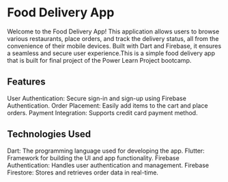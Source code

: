 # Food Delivery App

Welcome to the Food Delivery App! This application allows users to browse various restaurants, place orders, and track the delivery status, all from the convenience of their mobile devices. Built with Dart and Firebase, it ensures a seamless and secure user experience.This is a simple food delivery app that is built for final project of the Power Learn Project bootcamp. 

 ## Features
User Authentication: Secure sign-in and sign-up using Firebase Authentication.
Order Placement: Easily add items to the cart and place orders.
Payment Integration: Supports credit card payment method.

## Technologies Used
Dart: The programming language used for developing the app.
Flutter: Framework for building the UI and app functionality.
Firebase Authentication: Handles user authentication and management.
Firebase Firestore: Stores and retrieves order data in real-time.





